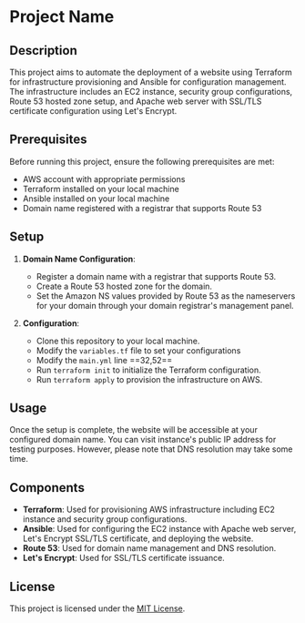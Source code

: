 # Project Name

## Description
This project aims to automate the deployment of a website using Terraform for infrastructure provisioning and Ansible for configuration management. The infrastructure includes an EC2 instance, security group configurations, Route 53 hosted zone setup, and Apache web server with SSL/TLS certificate configuration using Let's Encrypt.

## Prerequisites
Before running this project, ensure the following prerequisites are met:
- AWS account with appropriate permissions
- Terraform installed on your local machine
- Ansible installed on your local machine
- Domain name registered with a registrar that supports Route 53

## Setup
1. **Domain Name Configuration**: 
    - Register a domain name with a registrar that supports Route 53.
    - Create a Route 53 hosted zone for the domain.
    - Set the Amazon NS values provided by Route 53 as the nameservers for your domain through your domain registrar's management panel.

2. **Configuration**:
    - Clone this repository to your local machine.
    - Modify the `variables.tf` file to set your configurations
    - Modify the `main.yml` line ==32,52==
    - Run `terraform init` to initialize the Terraform configuration.
    - Run `terraform apply` to provision the infrastructure on AWS.

## Usage
Once the setup is complete, the website will be accessible at your configured domain name. You can visit instance's public IP address for testing purposes. However, please note that DNS resolution may take some time.

## Components
- **Terraform**: Used for provisioning AWS infrastructure including EC2 instance and security group configurations.
- **Ansible**: Used for configuring the EC2 instance with Apache web server, Let's Encrypt SSL/TLS certificate, and deploying the website.
- **Route 53**: Used for domain name management and DNS resolution.
- **Let's Encrypt**: Used for SSL/TLS certificate issuance.

## License
This project is licensed under the [MIT License](LICENSE).

